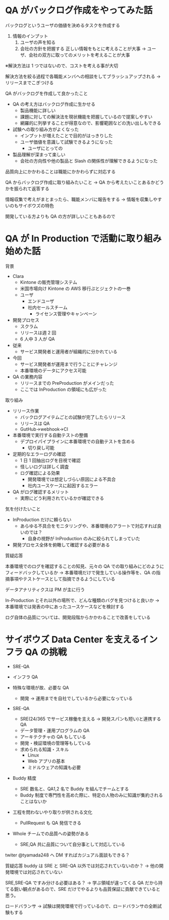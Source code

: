 # QA がバックログ作成をやってみた話

バックログというユーザの価値を決めるタスクを作成する

1. 情報のインプット
   1. ユーザの声を知る
   2. 会社の方針を把握する
      正しい情報をもとに考えることが大事
      → ユーザ、会社の双方に取ってのメリットを考えることが大事

※解決方法は 1 つではないので、コストを考える事が大切

解決方法を絞る過程で各職能メンバへの相談をしてブラッシュアップされる
→ リリースまでこぎつける

QA がバックログを作成して良かったこと

- QA の考え方はバックログ作成に生かせる
  - 製品機能に詳しい
  - 課題に対しての解決法を現状機能を把握しているので提案しやすい
  - 網羅的に列挙することが得意なので、影響範囲などの洗い出しもできる
- 試験への取り組み方がよくなった
  - インプットが増えたことで目的がはっきりした
  - ユーザ価値を意識して試験できるようになった
    - ユーザにとっての
- 製品理解が深まって楽しい
  - 会社の方向性や他の製品と Slash の関係性が理解できるようになった

品質向上にかかわることは職能にかかわらずに対応する

QA からバックログ作成に取り組みたいこと
→ QA から考えたいことあるかどうかを振られて返答する

情報収集で考えがまとまったら、職能メンバに報告をする
→ 情報を収集しやすいのもサイボウズの特色

開発している方よりも QA の方が詳しいこともあるので

# QA が In Production で活動に取り組み始めた話

背景

- Clara
  - Kintone の販売管理システム
  - 米国市場向け Kintone の AWS 移行ぷとジェクトの一巻
  - ユーザ
    - エンドユーザ
    - 社内セールスチーム
      - ライセンス管理やキャンペーン
- 開発プロセス
  - スクラム
  - リリースは週 2 回
  - 6 人中 3 人が QA
- 従来
  - サービス開発者と運用者が組織的に分かれている
- 今回
  - サービス開発者が運用まで行うことにチャレンジ
  - 本番環境のデータにアクセス可能
- QA の業務内容
  - リリースまでの PreProduction がメインだった
  - ここでは InProduction の領域にも広がった

取り組み

- リリース作業
  - バックログアイテムごとの試験が完了したらリリース
  - リリースは QA
  - GutHub→webhook→CI
- 本番環境で実行する自動テストの整備
  - デプロイパイプラインに本番環境での自動テストを含める
    - 切り戻し可能
- 定期的なエラーログの確認
  - 1 日 1 回抽出ログを目視で確認
  - 怪しいログは詳しく調査
  - ログ確認による効果
    - 開発環境では想定しづらい原因による不具合
    - 社内ユースケースに起因するエラー
- QA がログ確認するメリット
  - 実際にどう利用されているかが確認できる

気を付けたいこと

- InProduction だけに頼らない
  - あらゆる不具合をモニタリングや、本番環境のアラートで対応すれば良いのでは？
    - 自身の視野が InProduction のみに絞られてしまっていた
- 開発プロセス全体を俯瞰して確認する必要がある

質疑応答

本番環境でのログを確認することの知見、元々の QA での取り組みにどのようにフィードバックしているか
→ 本番環境だけで発生している操作等を、QA の指摘事項やテストケースとして指摘できるようにしている

データアナリティクスは PM が主に行う

In-Production とそれ以外の場所で、どんな種類のバグを見つけると良いか
→ 本番環境では発表の中にあったユースケースなどを検討する

ログ自体の品質については、開発段階からかかわることで改善をしている

# サイボウズ Data Center を支えるインフラ QA の挑戦

- SRE-QA
- インフラ QA
- 特殊な環境が故、必要な QA

  - 開発 → 運用までを自社でしているから必要になっている

- SRE-QA

  - SRE(24/365 でサービス稼働を支える → 開発スパンも短い)と連携する QA
  - データ管理・運用プログラムの QA
  - アーキテクチャの QA もしている
  - 開発・検証環境の管理等もしている
  - 求められる知識・スキル
    - Linux
    - Web アプリの基本
    - ミドルウェアの知識も必要

- Buddy 精度

  - SRE 数名と、QA1,2 名で Buddy を組んでチームとする
  - Buddy 制度で専門性を高めた際に、特定の人物のみに知識が集約されることはないか

- 工程を問わないやり取りが供される文化

  - PullRequest も QA 発信できる

- Whole チームでの品質への姿勢がある
  - SRE,QA 共に品質について自分事として対応している

twiter @tyamada248 へ DM すればカジュアル面談もできる？

質疑応答
buddy は SRE と SRE-QA 以外では対応されていないのか？
→ 他の開発環境では対応されていない

SRE,SRE-QA ですみ分ける必要はある？
→ 学ぶ領域が違ってくる QA だから持てる鋭い観点があるので、SRE だけでやるよりも品質保証に貢献できていると思う。

ロードバランサ
→ 試験は開発環境で行っているので、ロードバランサの全断試験もする
